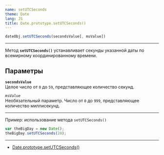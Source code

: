 ```yaml
---
name: setUTCSeconds
theme: Date
lang: JS
title: Date.prototype.setUTCSeconds()
---
```


```js
dateObj.setUTCSeconds(secondsValue[, msValue])
```

---

Метод **`setUTCSeconds()`** устанавливает секунды указанной даты по всемирному координированному времени.

## Параметры

**`secondsValue`**<br />
Целое число от `0` до `59`, представляющее количество секунд.

_`msValue`_<br />
Необязательный параметр. Число от `0` до `999`, представляющее количество миллисекунд.

---

Пример: использование метода `setUTCSeconds()`

```js
var theBigDay = new Date();
theBigDay.setUTCSeconds(20);
```

---

- [Date.prototype.setUTCSeconds()](https://developer.mozilla.org/ru/docs/Web/JavaScript/Reference/Global_Objects/Date/setUTCSeconds)
